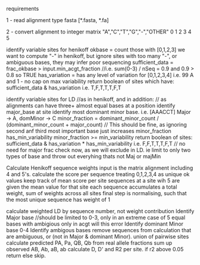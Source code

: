 requirements



1 - read alignment
    type fasta [*.fasta, *.fa]


2 - convert alignment to integer matrix
    "A","C","T","G","-","OTHER"
     0   1   2   3   4     5


identify variable sites for henikoff
    okbase = count those with [0,1,2,3] 
        we want to compute "-" in henikoff, but ignore sites with too many "-", or ambiguous bases, they may infer poor sequencing
    sufficient_data =   frac_okbase > input.min_acgt_fraction  //i.e. sum(0-3) / nSeq = 0.9 and  0.9 > 0.8 so TRUE
    has_variation   =   has any level of variation for [0,1,2,3,4] i.e. 99 A and 1 -
    no cap on max variability
    return boolean of sites which have: sufficient_data & has_variation i.e. T,F,T,T,T,F,T


identify variable sites for LD  //as in henikoff, and in addition:
    // as alignments can have three+ almost equal bases at a position
    identify major_base at site
    identify most dominant minor base. i.e. [AAACCT] Major -> A, domMinor -> C
    minor_fraction = dominant_minor_count / (dominant_minor_count + major_count)
        // This should be fine, as ignoring second anf third most important base just increases minor_fraction
    has_min_variability minor_fraction >= min_variability
    return boolean of sites: sufficient_data & has_variation * has_min_variability i.e. F,F,T,T,T,F,T
    // no need for major frac check now, as we will exclude in LD. ie limit to only two types of base and throw out everyhing thats not Maj or majMin


Calculate Henikoff sequence weights
    input is the matrix alignment including 4 and 5's.
    calculate the score per sequence treating 0,1,2,3,4 as unique ok values
    keep track of mean score per site
    sequences at a site wih 5 are given the mean value for that site
    each sequence accumulates a total weight, sum of weights across all sites
    final step is normalising, such that the most unique sequence has weight of 1


calculate weighted LD
    by sequence number, not weight contribution
        Identify Major base //should be limited to 0-3, only in an extreme case of 5 equal bases with  ambigious only in acgt will this error
        Identify dominant Minor base 0-4
    Identify ambigous bases
    remove sequences from calculation that are ambiguous, or (not in Major & dominant Minor).  union of pairwise sites
    calculate predicted PA, Pa, QB, Qb from real allele fractions
    sum up observed AB, Ab, aB, ab
    calculate D, D' and R2 per site.
    if r2 above 0.05 return else skip.


